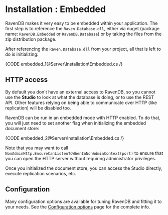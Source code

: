 # Installation : Embedded

RavenDB makes it very easy to be embedded within your application. The first step is to reference the `Raven.Database.dll`, either via nuget (package name: `RavenDB.Embedded` or `RavenDB.Database`) or by taking the files from the zip distribution package.

After referencing the `Raven.Database.dll` from your project, all that is left to do is initializing:

{CODE embedded_1@Server\Installation\Embedded.cs /}

## HTTP access

By default you don't have an external access to RavenDB, so you cannot use the **Studio** to look at what the database is doing, or to use the REST API. Other features relying on being able to communicate over HTTP (like replication) will be disabled too.

RavenDB can be run in an embedded mode with HTTP enabled. To do that, you will just need to set another flag when initializing the embedded document store:

{CODE embedded_2@Server\Installation\Embedded.cs /}

Note that you may want to call `NonAdminHttp.EnsureCanListenToWhenInNonAdminContext(port)` to ensure that you can open the HTTP server without requiring administrator privileges.

Once you initialized the document store, you can access the Studio directly, execute replication scenarios, etc.

## Configuration

Many configuration options are available for tuning RavenDB and fitting it to your needs. See the [Configuration options](https://ravendb.net/docs/server/administration/configuration) page for the complete info.
